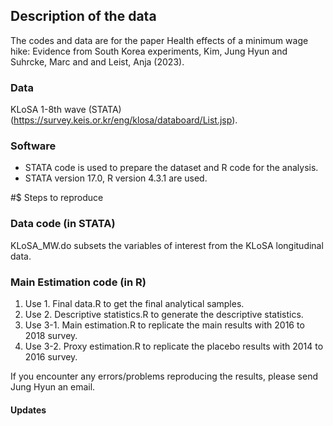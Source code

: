 ## Description of the data
The codes and data are for the paper Health effects of a minimum wage hike: Evidence from South Korea experiments, Kim, Jung Hyun and Suhrcke, Marc and and Leist, Anja (2023).

### Data
KLoSA 1-8th wave (STATA) (https://survey.keis.or.kr/eng/klosa/databoard/List.jsp).

### Software
- STATA code is used to prepare the dataset and R code for the analysis.
- STATA version 17.0, R version 4.3.1 are used.

#$ Steps to reproduce
### Data code (in STATA)
KLoSA_MW.do subsets the variables of interest from the KLoSA longitudinal data.

### Main Estimation code (in R)
1. Use 1. Final data.R to get the final analytical samples.
2. Use 2. Descriptive statistics.R to generate the descriptive statistics. 
3. Use 3-1. Main estimation.R to replicate the main results with 2016 to 2018 survey.
4. Use 3-2. Proxy estimation.R to replicate the placebo results with 2014 to 2016 survey.

If you encounter any errors/problems reproducing the results, please send Jung Hyun an email.

#### Updates 
